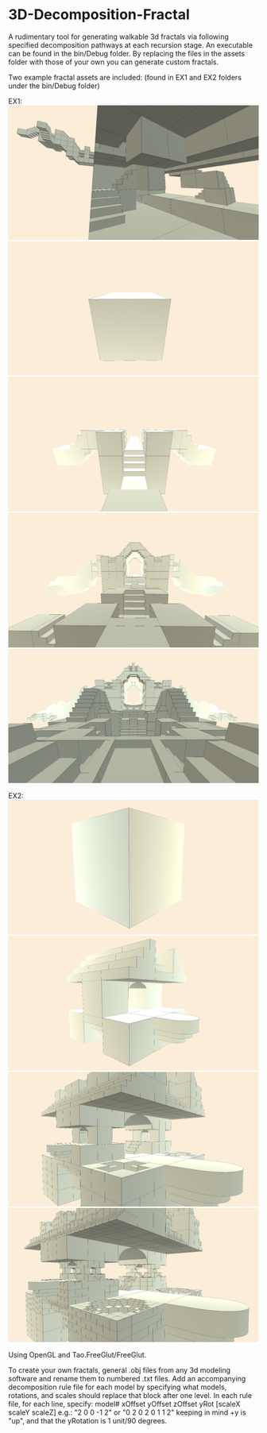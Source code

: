 # 3D-Decomposition-Fractal
A rudimentary tool for generating walkable 3d fractals via following specified decomposition pathways at each recursion stage.
An executable can be found in the bin/Debug folder. By replacing the files in the assets folder with those of your own you can generate custom fractals. 

Two example fractal assets are included: (found in EX1 and EX2 folders under the bin/Debug folder)

EX1:
![alt text](images/EX1/extra.png)
![alt text](images/EX1/0.png)
![alt text](images/EX1/1.png)
![alt text](images/EX1/2.png)
![alt text](images/EX1/3.png)

EX2:
![alt text](images/EX2/0.png)
![alt text](images/EX2/1.png)
![alt text](images/EX2/2.png)
![alt text](images/EX2/3.png)

Using OpenGL and Tao.FreeGlut/FreeGlut.

To create your own fractals, general .obj files from any 3d modeling software and rename them to numbered .txt files. Add an accompanying decomposition rule file for each model by specifying what models, rotations, and scales should replace that block after one level.
In each rule file, for each line, specify:
model# xOffset yOffset zOffset yRot \[scaleX scaleY scaleZ\]
e.g.: "2 0 0 -1 2" or "0 2 0 2 0 1 1 2"
keeping in mind +y is "up", and that the yRotation is 1 unit/90 degrees. 
